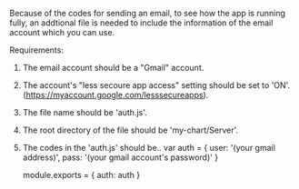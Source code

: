 Because of the codes for sending an email, to see how the app is running fully,
an addtional file is needed to include the information of the email account which you can use.


Requirements:

1) The email account should be a "Gmail" account.
2) The account's "less secoure app access" setting should be set to 'ON'.(https://myaccount.google.com/lesssecureapps).
3) The file name should be 'auth.js'.
4) The root directory of the file should be 'my-chart/Server'.
5) The codes in the 'auth.js' should be..
      var auth = {
        user: '(your gmail address)',
        pass: '(your gmail account's password)'
      }

      module.exports = {
        auth: auth
      }

